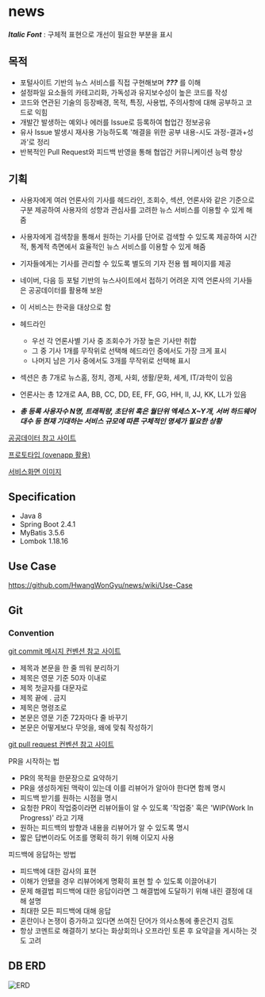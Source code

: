 # news

***Italic Font*** : 구체적 표현으로 개선이 필요한 부분을 표시

## 목적
* 포털사이트 기반의 뉴스 서비스를 직접 구현해보며 ***???*** 를 이해
* 설정파일 요소들의 카테고리화,  가독성과 유지보수성이 높은 코드를 작성
* 코드와 연관된 기술의 등장배경, 목적, 특징, 사용법, 주의사항에 대해 공부하고 코드로 익힘
* 개발간 발생하는 예외나 에러를 Issue로 등록하여 협업간 정보공유
* 유사 Issue 발생시 재사용 가능하도록 '해결을 위한 공부 내용-시도 과정-결과+성과'로 정리
* 반복적인 Pull Request와 피드백 반영을 통해 협업간 커뮤니케이션 능력 향상 

## 기획
* 사용자에게 여러 언론사의 기사를 헤드라인, 조회수, 섹션, 언론사와 같은 기준으로 구분 제공하여
사용자의 성향과 관심사를 고려한 뉴스 서비스를 이용할 수 있게 해줌
* 사용자에게 검색창을 통해서 원하는 기사를 단어로 검색할 수 있도록 제공하여
시간적, 통계적 측면에서 효율적인 뉴스 서비스를 이용할 수 있게 해줌
* 기자들에게는 기사를 관리할 수 있도록 별도의 기자 전용 웹 페이지를 제공
* 네이버, 다음 등 포털 기반의 뉴스사이트에서 접하기 어려운 지역 언론사의 기사들은 공공데이터를 활용해 보완

* 이 서비스는 한국을 대상으로 함
* 헤드라인
  - 우선 각 언론사별 기사 중 조회수가 가장 높은 기사만 취합
  - 그 중 기사 1개를 무작위로 선택해 헤드라인 중에서도 가장 크게 표시
  - 나머지 남은 기사 중에서도 3개를 무작위로 선택해 표시
* 섹션은 총 7개로 뉴스홈, 정치, 경제, 사회, 생활/문화, 세계, IT/과학이 있음
* 언론사는 총 12개로 AA, BB, CC, DD, EE, FF, GG, HH, II, JJ, KK, LL가 있음
* ***총 등록 사용자수 N명, 트래픽량, 초단위 혹은 월단위 엑세스 X~Y개, 서버 하드웨어 대수 등 현재 기대하는 서비스 규모에 따른 구체적인 명세가 필요한 상황***


[공공데이터 참고 사이트](https://www.data.go.kr/data/15034926/openapi.do)

[프로토타입 (ovenapp 활용)](https://ovenapp.io/view/wp8c3hZx9oYXGnwD4AWbaX0Zz3NKWFxw/)

[서비스화면 이미지](https://github.com/HwangWonGyu/news#%EC%84%9C%EB%B9%84%EC%8A%A4-%EC%B0%B8%EA%B3%A0-%EC%9D%B4%EB%AF%B8%EC%A7%80)

## Specification
- Java 8
- Spring Boot 2.4.1
- MyBatis 3.5.6
- Lombok 1.18.16

## Use Case
https://github.com/HwangWonGyu/news/wiki/Use-Case

## Git

### Convention
[git commit 메시지 컨벤션 참고 사이트](https://meetup.toast.com/posts/106)

* 제목과 본문을 한 줄 띄워 분리하기
* 제목은 영문 기준 50자 이내로
* 제목 첫글자를 대문자로
* 제목 끝에 . 금지
* 제목은 명령조로
* 본문은 영문 기준 72자마다 줄 바꾸기
* 본문은 어떻게보다 무엇을, 왜에 맞춰 작성하기

[git pull request 컨벤션 참고 사이트](https://github.blog/2015-01-21-how-to-write-the-perfect-pull-request/)

PR을 시작하는 법
* PR의 목적을 한문장으로 요약하기
* PR을 생성하게된 맥락이 있는데 이를 리뷰어가 알아야 한다면 함께 명시
* 피드백 받기를 원하는 시점을 명시
* 요청한 PR이 작업중이라면 리뷰어들이 알 수 있도록 '작업중' 혹은 'WIP(Work In Progress)' 라고 기재
* 원하는 피드백의 방향과 내용을 리뷰어가 알 수 있도록 명시
* 짧은 답변이라도 어조를 명확히 하기 위해 이모지 사용

피드백에 응답하는 방법
* 피드백에 대한 감사의 표현
* 이해가 안됐을 경우 리뷰어에게 명확히 표현 할 수 있도록 이끌어내기
* 문제 해결법 피드백에 대한 응답이라면 그 해결법에 도달하기 위해 내린 결정에 대해 설명
* 최대한 모든 피드백에 대해 응답
* 혼란이나 논쟁이 증가하고 있다면 쓰여진 단어가 의사소통에 좋은건지 검토
* 항상 코멘트로 해결하기 보다는 화상회의나 오프라인 토론 후 요약글을 게시하는 것도 고려

## DB ERD
![ERD](https://user-images.githubusercontent.com/15853498/102389829-02c7b500-4017-11eb-8fbd-775686c1af80.PNG)

